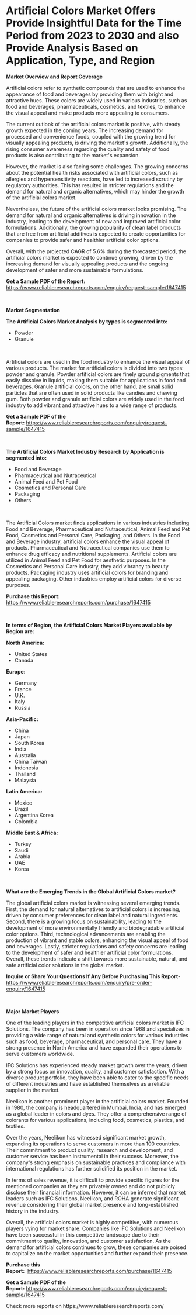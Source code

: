 <p><h1>Artificial Colors Market Offers Provide Insightful Data for the Time Period from 2023 to 2030 and also Provide Analysis Based on Application, Type, and Region</h1></p><p><strong>Market Overview and Report Coverage</strong></p>
<p><p>Artificial colors refer to synthetic compounds that are used to enhance the appearance of food and beverages by providing them with bright and attractive hues. These colors are widely used in various industries, such as food and beverages, pharmaceuticals, cosmetics, and textiles, to enhance the visual appeal and make products more appealing to consumers.</p><p>The current outlook of the artificial colors market is positive, with steady growth expected in the coming years. The increasing demand for processed and convenience foods, coupled with the growing trend for visually appealing products, is driving the market's growth. Additionally, the rising consumer awareness regarding the quality and safety of food products is also contributing to the market's expansion.</p><p>However, the market is also facing some challenges. The growing concerns about the potential health risks associated with artificial colors, such as allergies and hypersensitivity reactions, have led to increased scrutiny by regulatory authorities. This has resulted in stricter regulations and the demand for natural and organic alternatives, which may hinder the growth of the artificial colors market.</p><p>Nevertheless, the future of the artificial colors market looks promising. The demand for natural and organic alternatives is driving innovation in the industry, leading to the development of new and improved artificial color formulations. Additionally, the growing popularity of clean label products that are free from artificial additives is expected to create opportunities for companies to provide safer and healthier artificial color options.</p><p>Overall, with the projected CAGR of 5.6% during the forecasted period, the artificial colors market is expected to continue growing, driven by the increasing demand for visually appealing products and the ongoing development of safer and more sustainable formulations.</p></p>
<p><strong>Get a Sample PDF of the Report:</strong> <a href="https://www.reliableresearchreports.com/enquiry/request-sample/1647415">https://www.reliableresearchreports.com/enquiry/request-sample/1647415</a></p>
<p>&nbsp;</p>
<p><strong>Market Segmentation</strong></p>
<p><strong>The Artificial Colors Market Analysis by types is segmented into:</strong></p>
<p><ul><li>Powder</li><li>Granule</li></ul></p>
<p>&nbsp;</p>
<p><p>Artificial colors are used in the food industry to enhance the visual appeal of various products. The market for artificial colors is divided into two types: powder and granule. Powder artificial colors are finely ground pigments that easily dissolve in liquids, making them suitable for applications in food and beverages. Granule artificial colors, on the other hand, are small solid particles that are often used in solid products like candies and chewing gum. Both powder and granule artificial colors are widely used in the food industry to add vibrant and attractive hues to a wide range of products.</p></p>
<p><strong>Get a Sample PDF of the Report:</strong>&nbsp;<a href="https://www.reliableresearchreports.com/enquiry/request-sample/1647415">https://www.reliableresearchreports.com/enquiry/request-sample/1647415</a></p>
<p>&nbsp;</p>
<p><strong>The Artificial Colors Market Industry Research by Application is segmented into:</strong></p>
<p><ul><li>Food and Beverage</li><li>Pharmaceutical and Nutraceutical</li><li>Animal Feed and Pet Food</li><li>Cosmetics and Personal Care</li><li>Packaging</li><li>Others</li></ul></p>
<p>&nbsp;</p>
<p><p>The Artificial Colors market finds applications in various industries including Food and Beverage, Pharmaceutical and Nutraceutical, Animal Feed and Pet Food, Cosmetics and Personal Care, Packaging, and Others. In the Food and Beverage industry, artificial colors enhance the visual appeal of products. Pharmaceutical and Nutraceutical companies use them to enhance drug efficacy and nutritional supplements. Artificial colors are utilized in Animal Feed and Pet Food for aesthetic purposes. In the Cosmetics and Personal Care industry, they add vibrancy to beauty products. Packaging industry uses artificial colors for branding and appealing packaging. Other industries employ artificial colors for diverse purposes.</p></p>
<p><strong>Purchase this Report:</strong>&nbsp; <a href="https://www.reliableresearchreports.com/purchase/1647415">https://www.reliableresearchreports.com/purchase/1647415</a></p>
<p>&nbsp;</p>
<p><strong>In terms of Region, the Artificial Colors Market Players available by Region are:</strong></p>
<p>
    <p> <strong> North America: </strong>
        <ul>
            <li>United States</li>
            <li>Canada</li>
        </ul>
        </p> 
    <p> <strong> Europe: </strong>
        <ul>
            <li>Germany</li>
            <li>France</li>
            <li>U.K.</li>
            <li>Italy</li>
            <li>Russia</li>
        </ul>
        </p> 
    <p> <strong> Asia-Pacific: </strong>
        <ul>
            <li>China</li>
            <li>Japan</li>
            <li>South Korea</li>
            <li>India</li>
            <li>Australia</li>
            <li>China Taiwan</li>
            <li>Indonesia</li>
            <li>Thailand</li>
            <li>Malaysia</li>
        </ul>
        </p> 
    <p> <strong> Latin America: </strong>
        <ul>
            <li>Mexico</li>
            <li>Brazil</li>
            <li>Argentina Korea</li>
            <li>Colombia</li>
        </ul>
        </p> 
    <p> <strong> Middle East & Africa: </strong>
        <ul>
            <li>Turkey</li>
            <li>Saudi</li>
            <li>Arabia</li>
            <li>UAE</li>
            <li>Korea</li>
        </ul>
    </p>
    </p>
<p>&nbsp;</p>
<p><strong>What are the Emerging Trends in the Global Artificial Colors market?</strong></p>
<p><p>The global artificial colors market is witnessing several emerging trends. First, the demand for natural alternatives to artificial colors is increasing, driven by consumer preferences for clean label and natural ingredients. Second, there is a growing focus on sustainability, leading to the development of more environmentally friendly and biodegradable artificial color options. Third, technological advancements are enabling the production of vibrant and stable colors, enhancing the visual appeal of food and beverages. Lastly, stricter regulations and safety concerns are leading to the development of safer and healthier artificial color formulations. Overall, these trends indicate a shift towards more sustainable, natural, and safe artificial color solutions in the global market.</p></p>
<p><strong>Inquire or Share Your Questions If Any Before Purchasing This Report</strong>- <a href="https://www.reliableresearchreports.com/enquiry/pre-order-enquiry/1647415">https://www.reliableresearchreports.com/enquiry/pre-order-enquiry/1647415</a></p>
<p>&nbsp;</p>
<p><strong>Major Market Players</strong></p>
<p><p>One of the leading players in the competitive artificial colors market is IFC Solutions. The company has been in operation since 1968 and specializes in providing a wide range of natural and synthetic colors for various industries such as food, beverage, pharmaceutical, and personal care. They have a strong presence in North America and have expanded their operations to serve customers worldwide. </p><p>IFC Solutions has experienced steady market growth over the years, driven by a strong focus on innovation, quality, and customer satisfaction. With a diverse product portfolio, they have been able to cater to the specific needs of different industries and have established themselves as a reliable supplier in the market.</p><p>Neelikon is another prominent player in the artificial colors market. Founded in 1980, the company is headquartered in Mumbai, India, and has emerged as a global leader in colors and dyes. They offer a comprehensive range of colorants for various applications, including food, cosmetics, plastics, and textiles.</p><p>Over the years, Neelikon has witnessed significant market growth, expanding its operations to serve customers in more than 100 countries. Their commitment to product quality, research and development, and customer service has been instrumental in their success. Moreover, the company's strong emphasis on sustainable practices and compliance with international regulations has further solidified its position in the market.</p><p>In terms of sales revenue, it is difficult to provide specific figures for the mentioned companies as they are privately owned and do not publicly disclose their financial information. However, it can be inferred that market leaders such as IFC Solutions, Neelikon, and ROHA generate significant revenue considering their global market presence and long-established history in the industry.</p><p>Overall, the artificial colors market is highly competitive, with numerous players vying for market share. Companies like IFC Solutions and Neelikon have been successful in this competitive landscape due to their commitment to quality, innovation, and customer satisfaction. As the demand for artificial colors continues to grow, these companies are poised to capitalize on the market opportunities and further expand their presence.</p></p>
<p><strong>Purchase this Report:</strong>&nbsp;&nbsp;<a href="https://www.reliableresearchreports.com/purchase/1647415">https://www.reliableresearchreports.com/purchase/1647415</a></p>
<p></p>
<p><strong>Get a Sample PDF of the Report:</strong>&nbsp;<a href="https://www.reliableresearchreports.com/enquiry/request-sample/1647415">https://www.reliableresearchreports.com/enquiry/request-sample/1647415</a></p>
<p>Check more reports on https://www.reliableresearchreports.com/</p>